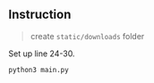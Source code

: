 ## Instruction

> create `static/downloads` folder

Set up line 24-30.

```bash
python3 main.py
```
